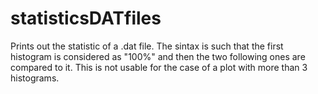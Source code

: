 # statisticsDATfiles

Prints out the statistic of a .dat file. The sintax is such that the first histogram is considered as "100%" 
and then the two following ones are compared to it. This is not usable for the case of a plot with more than 3 histograms. 
